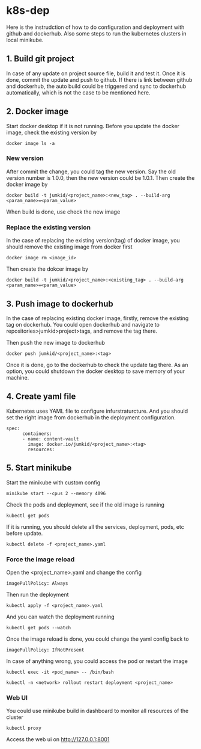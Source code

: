 # k8s-dep
Here is the instrudction of how to do configuration and deployment with github and dockerhub. Also some steps to run the kubernetes clusters in local minikube.

## 1. Build git project

In case of any update on project source file, build it and test it. Once it is done, commit the update and push to github. If there is link between github and dockerhub, the auto build could be triggered and sync to dockerhub automatically, which is not the case to be mentioned here.

## 2. Docker image
Start docker desktop if it is not running. Before you update the docker image, check the existing version by
```
docker image ls -a
```

### New version
After commit the change, you could tag the new version. Say the old version number is 1.0.0, then the new version could be 1.0.1. Then create the docker image by
```
docker build -t jumkid/<project_name>:<new_tag> . --build-arg <param_name>=<param_value>
```
When build is done, use check the new image 

### Replace the existing version
In the case of replacing the existing version(tag) of docker image, you should remove the existing image from docker first
```
docker image rm <image_id>
```
Then create the dokcer image by
```
docker build -t jumkid/<project_name>:<existing_tag> . --build-arg <param_name>=<param_value>
```

## 3. Push image to dockerhub
In the case of replacing existing docker image, firstly, remove the existing tag on dockerhub. You could open dockerhub and navigate to repositories>jumkid>project>tags, and remove the tag there.

Then push the new image to dockerhub
```
docker push jumkid/<project_name>:<tag>
```
Once it is done, go to the dockerhub to check the update tag there. As an option, you could shutdown the docker desktop to save memory of your machine.

## 4. Create yaml file
Kubernetes uses YAML file to configure infurstraturcture. And you should set the right image from dockerhub in the deployment configuration.
```
spec:
      containers:
      - name: content-vault
        image: docker.io/jumkid/<project_name>:<tag>
        resources:
```


## 5. Start minikube
Start the minikube with custom config
```
minikube start --cpus 2 --memory 4096
```
Check the pods and deployment, see if the old image is running
```
kubectl get pods
```
If it is running, you should delete all the services, deployment, pods, etc before update. 
```
kubectl delete -f <project_name>.yaml
```

### Force the image reload
Open the <project_name>.yaml and change the config
```
imagePullPolicy: Always
```
Then run the deployment
```
kubectl apply -f <project_name>.yaml
```
And you can watch the deployment running
```
kubectl get pods --watch
```

Once the image reload is done, you could change the yaml config back to
```
imagePullPolicy: IfNotPresent
```

In case of anything wrong, you could access the pod or restart the image
```
kubectl exec -it <pod_name> -- /bin/bash

kubectl -n <network> rollout restart deployment <project_name>
```

### Web UI
You could use minikube build in dashboard to monitor all resources of the cluster
```
kubectl proxy
```
Access the web ui on http://127.0.0.1:8001
